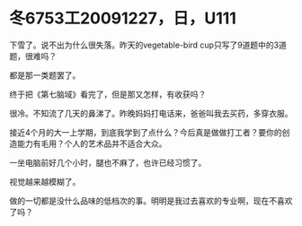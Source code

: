 # 冬6753工20091227，日，U111

下雪了。说不出为什么很失落。昨天的vegetable-bird cup只写了9道题中的3道题，很难吗？

都是那一类题罢了。

终于把《第七脑域》看完了，但是那又怎样，有收获吗？

很冷。不知流了几天的鼻涕了。昨晚妈妈打电话来，爸爸叫我去买药，多穿衣服。

接近4个月的大一上学期，到底我学到了点什么？今后真是做做打工者？要你的创造能力有毛用？个人的艺术品并不适合大众。

一坐电脑前好几个小时，腿也不麻了，也许已经习惯了。

视觉越来越模糊了。

做的一切都是没什么品味的低档次的事。明明是我过去喜欢的专业啊，现在不喜欢了吗？
